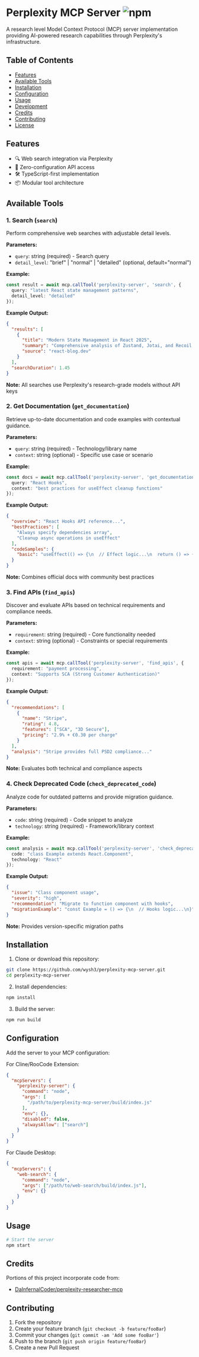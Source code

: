 # Perplexity MCP Server ![npm](https://img.shields.io/npm/v/perplexity-mcp-server)

A research level Model Context Protocol (MCP) server implementation providing AI-powered research capabilities through Perplexity's infrastructure.

## Table of Contents
- [Features](#features)
- [Available Tools](#available-tools)
- [Installation](#installation)
- [Configuration](#configuration)
- [Usage](#usage)
- [Development](#development)
- [Credits](#credits)
- [Contributing](#contributing)
- [License](#license)

## Features
- 🔍 Web search integration via Perplexity
- 🔑 Zero-configuration API access
- 🛠️ TypeScript-first implementation
- 📦 Modular tool architecture

## Available Tools

### 1. Search (`search`)
Perform comprehensive web searches with adjustable detail levels.

**Parameters:**
- `query`: string (required) - Search query
- `detail_level`: "brief" | "normal" | "detailed" (optional, default="normal")

**Example:**
```typescript
const result = await mcp.callTool('perplexity-server', 'search', {
  query: "latest React state management patterns",
  detail_level: "detailed"
});
```

**Example Output:**
```json
{
  "results": [
    {
      "title": "Modern State Management in React 2025",
      "summary": "Comprehensive analysis of Zustand, Jotai, and Recoil...",
      "source": "react-blog.dev"
    }
  ],
  "searchDuration": 1.45
}
```

**Note:** All searches use Perplexity's research-grade models without API keys

### 2. Get Documentation (`get_documentation`)
Retrieve up-to-date documentation and code examples with contextual guidance.

**Parameters:**
- `query`: string (required) - Technology/library name
- `context`: string (optional) - Specific use case or scenario

**Example:**
```typescript
const docs = await mcp.callTool('perplexity-server', 'get_documentation', {
  query: "React Hooks",
  context: "best practices for useEffect cleanup functions"
});
```

**Example Output:**
```json
{
  "overview": "React Hooks API reference...",
  "bestPractices": [
    "Always specify dependencies array",
    "Cleanup async operations in useEffect"
  ],
  "codeSamples": {
    "basic": "useEffect(() => {\n  // Effect logic...\n  return () => {/* Cleanup */};\n}, [deps]);"
  }
}
```

**Note:** Combines official docs with community best practices

### 3. Find APIs (`find_apis`)
Discover and evaluate APIs based on technical requirements and compliance needs.

**Parameters:**
- `requirement`: string (required) - Core functionality needed
- `context`: string (optional) - Constraints or special requirements

**Example:**
```typescript
const apis = await mcp.callTool('perplexity-server', 'find_apis', {
  requirement: "payment processing",
  context: "Supports SCA (Strong Customer Authentication)"
});
```

**Example Output:**
```json
{
  "recommendations": [
    {
      "name": "Stripe",
      "rating": 4.8,
      "features": ["SCA", "3D Secure"],
      "pricing": "2.9% + €0.30 per charge"
    }
  ],
  "analysis": "Stripe provides full PSD2 compliance..."
}
```

**Note:** Evaluates both technical and compliance aspects

### 4. Check Deprecated Code (`check_deprecated_code`)
Analyze code for outdated patterns and provide migration guidance.

**Parameters:**
- `code`: string (required) - Code snippet to analyze
- `technology`: string (required) - Framework/library context

**Example:**
```typescript
const analysis = await mcp.callTool('perplexity-server', 'check_deprecated_code', {
  code: "class Example extends React.Component",
  technology: "React"
});
```

**Example Output:**
```json
{
  "issue": "Class component usage",
  "severity": "high",
  "recommendation": "Migrate to function component with hooks",
  "migrationExample": "const Example = () => {\n  // Hooks logic...\n}"
}
```

**Note:** Provides version-specific migration paths

## Installation

1. Clone or download this repository:
```bash
git clone https://github.com/wysh3/perplexity-mcp-server.git
cd perplexity-mcp-server
```

2. Install dependencies:
```bash
npm install
```

3. Build the server:
```bash
npm run build
```

## Configuration

Add the server to your MCP configuration:

For Cline/RooCode Extension:
```json
{
  "mcpServers": {
    "perplexity-server": {
      "command": "node",
      "args": [
        "/path/to/perplexity-mcp-server/build/index.js"
      ],
      "env": {},
      "disabled": false,
      "alwaysAllow": ["search"]
    }
  }
}
```

For Claude Desktop:
```json
{
  "mcpServers": {
    "web-search": {
      "command": "node",
      "args": ["/path/to/web-search/build/index.js"],
      "env": {}
    }
  }
}
```

## Usage
```bash
# Start the server
npm start
```

## Credits

Portions of this project incorporate code from:
- [DaInfernalCoder/perplexity-researcher-mcp](https://github.com/DaInfernalCoder/perplexity-researcher-mcp)

## Contributing
1. Fork the repository
2. Create your feature branch (`git checkout -b feature/fooBar`)
3. Commit your changes (`git commit -am 'Add some fooBar'`)
4. Push to the branch (`git push origin feature/fooBar`)
5. Create a new Pull Request
